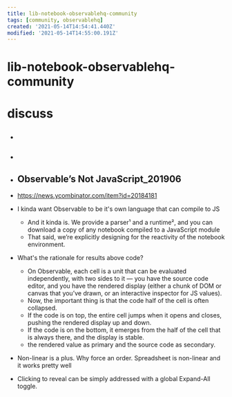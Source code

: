 ```yaml
---
title: lib-notebook-observablehq-community
tags: [community, observablehq]
created: '2021-05-14T14:54:41.440Z'
modified: '2021-05-14T14:55:00.191Z'
---
```


# lib-notebook-observablehq-community

# discuss

- ## 

- ## 

- ## Observable’s Not JavaScript_201906
- https://news.ycombinator.com/item?id=20184181
- I kinda want Observable to be it's own language that can compile to JS
  - And it kinda is. We provide a parser¹ and a runtime², and you can download a copy of any notebook compiled to a JavaScript module
  - That said, we’re explicitly designing for the reactivity of the notebook environment. 
- What's the rationale for results above code?
  - On Observable, each cell is a unit that can be evaluated independently, with two sides to it — you have the source code editor, and you have the rendered display (either a chunk of DOM or canvas that you’ve drawn, or an interactive inspector for JS values).
  - Now, the important thing is that the code half of the cell is often collapsed. 
  - If the code is on top, the entire cell jumps when it opens and closes, pushing the rendered display up and down. 
  - If the code is on the bottom, it emerges from the half of the cell that is always there, and the display is stable.
  - the rendered value as primary and the source code as secondary.
- Non-linear is a plus. Why force an order. Spreadsheet is non-linear and it works pretty well
- Clicking to reveal can be simply addressed with a global Expand-All toggle.


